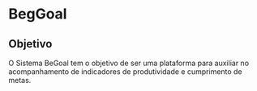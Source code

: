 # BegGoal

## Objetivo

O Sistema BeGoal tem o objetivo de ser uma plataforma para auxiliar no acompanhamento de indicadores de produtividade e cumprimento de metas.
